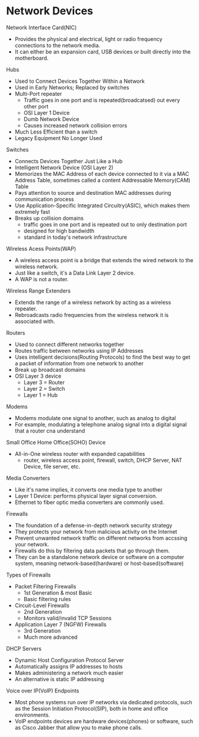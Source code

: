 # Network Devices

Network Interface Card(NIC)

- Provides the physical and electrical, light or radio frequency connections to the network media.
- It can either be an expansion card, USB devices or built directly into the motherboard.

Hubs

- Used to Connect Devices Together Within a Network
- Used in Early Networks; Replaced by switches
- Multi-Port repeater
  - Traffic goes in one port and is repeated(broadcatsed) out every other port
  - OSI Layer 1 Device
  - Dumb Network Device
  - Causes increased network collision errors
- Much Less Efficient than a switch
- Legacy Equipment No Longer Used

Switches

- Connects Devices Together Just Like a Hub
- Intelligent Network Device (OSI Layer 2)
- Memorizes the MAC Address of each device connected to it via a MAC Address Table, sometimes called a content Addressable Memory(CAM) Table
- Pays attention to source and destination MAC addresses during communication process
- Use Application-Specific Integrated Circuitry(ASIC), which makes them extremely fast
- Breaks up collision domains
  - traffic goes in one port and is repeated out to only destination port
  - designed for high bandwidth
  - standard in today's network infrastructure

Wireless Acess Points(WAP)

- A wireless access point is a bridge that extends the wired network to the wireless network.
- Just like a switch, it's a Data Link Layer 2 device.
- A WAP is not a router.

Wireless Range Extenders

- Extends the range of a wireless network by acting as a wireless repeater.
- Rebroadcasts radio frequencies from the wireless network it is associated with.

Routers

- Used to connect different networks together
- Routes traffic between networks using IP Addresses
- Uses intelligent decisions(Routing Protocols) to find the best way to get a packet of information from one network to another
- Break up broadcast domains
- OSI Layer 3 device
  - Layer 3 = Router
  - Layer 2 = Switch
  - Layer 1 = Hub

Modems

- Modems modulate one signal to another, such as analog to digital
- For example, modulating a telephone analog signal into a digital signal that a router cna understand

Small Office Home Office(SOHO) Device

- All-in-One wireless router with expanded capabilities
  - router, wireless access point, firewall, switch, DHCP Server, NAT Device, file server, etc.

Media Converters

- Like it's name implies, it converts one media type to another
- Layer 1 Device: performs physical layer signal conversion.
- Ethernet to fiber optic media converters are commonly used.

Firewalls

- The foundation of a defense-in-depth network security strategy
- They protects your network from malicious activity on the Internet
- Prevent unwanted network traffic on different networks from accssing your network.
- Firewalls do this by filtering data packets that go through them.
- They can be a standalone network device or software on a computer system, meaning network-based(hardware) or host-based(software)

Types of Firewalls

- Packet Filtering Firewalls
  - 1st Generation & most Basic
  - Basic filtering rules
- Circuit-Level Firewalls
  - 2nd Generation
  - Monitors valid/invalid TCP Sessions
- Application Layer 7 (NGFW) Firewalls
  - 3rd Generation
  - Much more advanced

DHCP Servers

- Dynamic Host Configuration Protocol Server
- Automatically assigns IP addresses to hosts
- Makes administering a network much easier
- An alternative is static IP addressing

Voice over IP(VolP) Endpoints

- Most phone systems run over IP networks via dedicated protocols, such as the Session Initiation Protocol(SIP), both in home and office environments.
- VolP endpoints devices are hardware devices(phones) or software, such as Cisco Jabber that allow you to make phone calls.
